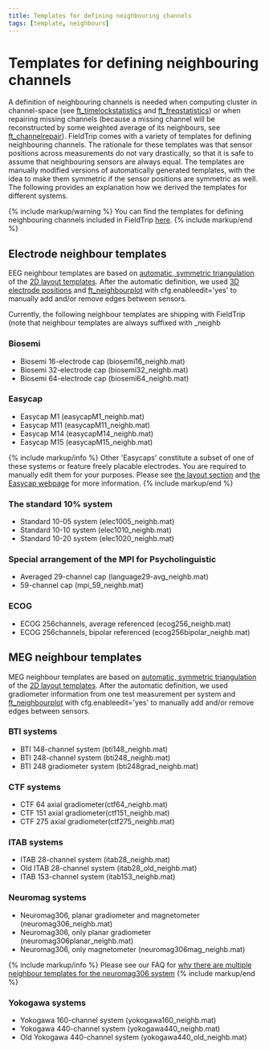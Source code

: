 ```yaml
---
title: Templates for defining neighbouring channels
tags: [template, neighbours]
---
```


# Templates for defining neighbouring channels

A definition of neighbouring channels is needed when computing cluster in channel-space (see [ft_timelockstatistics](/reference/ft_t/elockstatistics) and [ft_freqstatistics](/reference/freqstatistics)) or when repairing missing channels (because a missing channel will be reconstructed by some weighted average of its neighbours, see [ft_channelrepair](/reference/channelrepair)). FieldTrip comes with a variety of templates for defining neighbouring channels. The rationale for these templates was that sensor positions across measurements do not vary drastically, so that it is safe to assume that neighbouring sensors are always equal. The templates are manually modified versions of automatically generated templates, with the idea to make them symmetric if the sensor positions are symmetric as well. The following provides an explanation how we derived the templates for different systems.

{% include markup/warning %}
You can find the templates for defining neighbouring channels included in FieldTrip [here](https://github.com/fieldtrip/fieldtrip/tree/master/template/neighbours).
{% include markup/end %}

## Electrode neighbour templates

EEG neighbour templates are based on [automatic, symmetric triangulation](http://fieldtrip.fcdonders.nl/faq/how_does_ft_prepare_neighbours_work) of the [2D layout templates](http://fieldtrip.fcdonders.nl/template/layout). After the automatic definition, we used [3D electrode positions](http://fieldtrip.fcdonders.nl/template/electrode) and [ft_neighbourplot](/reference/neighbourplot) with cfg.enableedit='yes' to manually add and/or remove edges between sensors.

Currently, the following neighbour templates are shipping with FieldTrip (note that neighbour templates are always suffixed with \_neighb

### Biosemi

- Biosemi 16-electrode cap (biosemi16_neighb.mat)
- Biosemi 32-electrode cap (biosemi32_neighb.mat)
- Biosemi 64-electrode cap (biosemi64_neighb.mat)

### Easycap

- Easycap M1 (easycapM1_neighb.mat)
- Easycap M11 (easycapM11_neighb.mat)
- Easycap M14 (easycapM14_neighb.mat)
- Easycap M15 (easycapM15_neighb.mat)

{% include markup/info %}
Other 'Easycaps' constitute a subset of one of these systems or feature freely placable electrodes. You are required to manually edit them for your purposes. Please see [the layout section](/template/layout) and [the Easycap webpage](http://www.easycap.de) for more information.
{% include markup/end %}

### The standard 10% system

- Standard 10-05 system (elec1005_neighb.mat)
- Standard 10-10 system (elec1010_neighb.mat)
- Standard 10-20 system (elec1020_neighb.mat)

### Special arrangement of the MPI for Psycholinguistic

- Averaged 29-channel cap (language29-avg_neighb.mat)
- 59-channel cap (mpi_59_neighb.mat)

### ECOG

- ECOG 256channels, average referenced (ecog256_neighb.mat)
- ECOG 256channels, bipolar referenced (ecog256bipolar_neighb.mat)

## MEG neighbour templates

MEG neighbour templates are based on [automatic, symmetric triangulation](http://fieldtrip.fcdonders.nl/faq/how_does_ft_prepare_neighbours_work) of the [2D layout templates](http://fieldtrip.fcdonders.nl/template/layout). After the automatic definition, we used gradiometer information from one test measurement per system and [ft_neighbourplot](/reference/neighbourplot) with cfg.enableedit='yes' to manually add and/or remove edges between sensors.

### BTI systems

- BTI 148-channel system (bti148_neighb.mat)
- BTI 248-channel system (bti248_neighb.mat)
- BTI 248 gradiometer system (bti248grad_neighb.mat)

### CTF systems

- CTF 64 axial gradiometer(ctf64_neighb.mat)
- CTF 151 axial gradiometer(ctf151_neighb.mat)
- CTF 275 axial gradiometer(ctf275_neighb.mat)

### ITAB systems

- ITAB 28-channel system (itab28_neighb.mat)
- Old ITAB 28-channel system (itab28_old_neighb.mat)
- ITAB 153-channel system (itab153_neighb.mat)

### Neuromag systems

- Neuromag306, planar gradiometer and magnetometer (neuromag306_neighb.mat)
- Neuromag306, only planar gradiometer (neuromag306planar_neighb.mat)
- Neuromag306, only magnetometer (neuromag306mag_neighb.mat)

{% include markup/info %}
Please see our FAQ for [why there are multiple neighbour templates for the neuromag306 system](http://fieldtrip.fcdonders.nl/faq/why_are_there_multiple_neighbour_templates_for_the_neuromag306_system)
{% include markup/end %}

### Yokogawa systems

- Yokogawa 160-channel system (yokogawa160_neighb.mat)
- Yokogawa 440-channel system (yokogawa440_neighb.mat)
- Old Yokogawa 440-channel system (yokogawa440_old_neighb.mat)

